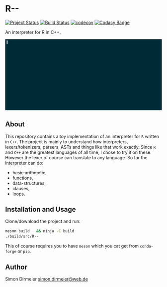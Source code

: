 # R--

[![Project Status](http://www.repostatus.org/badges/latest/concept.svg)](http://www.repostatus.org/#concept)
[![Build Status](https://travis-ci.org/dirmeier/R--.svg?branch=master)](https://travis-ci.org/dirmeier/R--)
[![codecov](https://codecov.io/gh/dirmeier/R--/branch/master/graph/badge.svg)](https://codecov.io/gh/dirmeier/R--)
[![Codacy Badge](https://api.codacy.com/project/badge/Grade/14653f9754cb40408ad614b305fb0c5d)](https://www.codacy.com/app/simon-dirmeier/R--?utm_source=github.com&amp;utm_medium=referral&amp;utm_content=dirmeier/R--&amp;utm_campaign=Badge_Grade)

An interpreter for R in C++.

 ![R--](https://github.com/dirmeier/R--/blob/master/_fig/demo.gif "R--") 
 
## About

This repository contains a toy implementation of an interpreter for `R` written in `C++`. 
The project is mainly to understand how interpreters, lexers/tokenizers, parsers, ASTs and things like that work exactly. 
Since `R` and `C++` are the greatest languages of all time, I chose to try it on these. 
However the lexer of course can translate to any language. So far the interpreter can do:

* <strike>basic arithmetic</strike>,
* functions,
* data-structures,
* clauses,
* loops.

## Installation and Usage

Clone/download the project and run:

```sh
meson build . && ninja -C build
./build/src/R--
```

This of course requires you to have `meson` which you cat get from `conda-forge` or `pip`.

## Author

Simon Dirmeier <a href="mailto:simon.dirmeier@web.de">simon.dirmeier@web.de</a>
